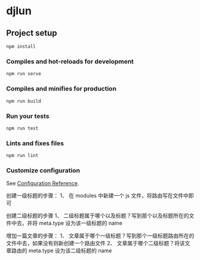 # djlun

## Project setup
```
npm install
```

### Compiles and hot-reloads for development
```
npm run serve
```

### Compiles and minifies for production
```
npm run build
```

### Run your tests
```
npm run test
```

### Lints and fixes files
```
npm run lint
```

### Customize configuration
See [Configuration Reference](https://cli.vuejs.org/config/).

创建一级标题的步骤：
1、 在 modules 中新建一个 js 文件，将路由写在文件中即可

创建二级标题的步骤
1、 二级标题属于哪个以及标题？写到那个以及标题所在的文件中去，并将 meta.type 设为该一级标题的 name

增加一篇文章的步骤：
1、 文章属于哪个一级标题？写到那个一级标题路由所在的文件中去，如果没有则新创建一个路由文件
2、 文章属于哪个二级标题？将该文章路由的 meta.type 设为该二级标题的 name

